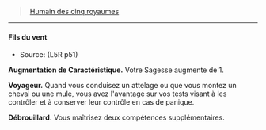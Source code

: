 ﻿---
!GenericItem
Name: Fils du vent
Source: (L5R p51)
Id: l5r_human_hd.md#fils-du-vent
ParentLink: l5r_human_hd.md#humain-des-cinq-royaumes
ParentName: Humain des cinq royaumes
NameLevel: 4
Attributes: {}
AttributesDictionary: >+
  {}

---
> [Humain des cinq royaumes](hd_l5r_human.md)

---

#### Fils du vent

- Source: (L5R p51)

**Augmentation de Caractéristique.** Votre Sagesse augmente de 1.

**Voyageur.** Quand vous conduisez un attelage ou que vous montez un cheval ou une mule, vous avez l'avantage sur vos tests visant à les contrôler et à conserver leur contrôle en cas de panique.

**Débrouillard.** Vous maîtrisez deux compétences supplémentaires.

